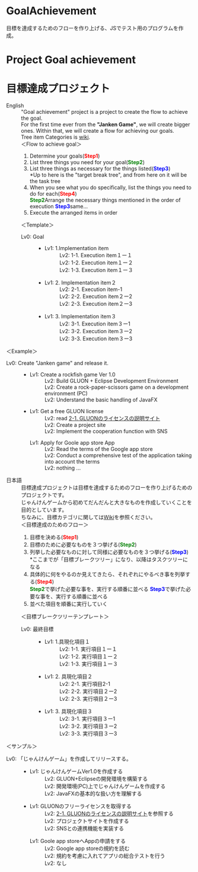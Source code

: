 # GoalAchievement
目標を達成するためのフローを作り上げる、JSでテスト用のプログラムを作成。
<h1>Project Goal achievement</h1>
<h1>目標達成プロジェクト</h1>
<dl>
<dt>English</dt>
<dd>
"Goal achievement" project  is a project to create the flow to achieve the goal.<br>
For the first time ever from the <b>"Janken Game"</b>, we will create bigger ones.
Within that, we will create a flow for achieving our goals.<br>
  Tree item Categories is <a href="https://github.com/ZenryokuService/GoalAchievement/wiki/Categories-of-goal-achievement-break-tree.(%E7%9B%AE%E6%A8%99%E3%82%AB%E3%83%86%E3%82%B4%E3%83%AA%E4%B8%80%E8%A6%A7)">wiki</a>. <br>
＜Flow to achieve goal＞
<ol>
<li>Determine your goals(<font color="Red"><b>Step1</b></font>)</li>
<li>List three things you need for your goal(<font color="Green"><b>Step2</b></font>)</li>
<li>List three things as necessary for the things listed(<font color="Blue"><b>Step3</b></font>)<br/>*Up to here is the "target break tree", and from here on it will be the task tree</li>
<li>When you see what you do specifically, list the things you need to do for each(<font color="red"><b>Step4</b></font>)</li>
<lil><font color="Green"><b>Step2</b></font>Arrange the necessary things mentioned in the order of execution</li>
<lil><font color="Blue"><b>Step3</b></font>same...</li>
<li>Execute the arranged items in order</li>
</ol>

＜Template＞
<dl><dt>Lv0: Goal</dt>
<dd><ul>
<li>
<dl><dt>Lv1: 1.Implementation item</dt>
<dd>Lv2: 1-1. Execution item１ー１</dd>
<dd>Lv2: 1-2. Execution item１ー２</dd>
<dd>Lv2: 1-3. Execution item１ー３</dd>
</dl>
</li>
<li>
<dl><dt>Lv1: 2. Implementation item２</dt>
<dd>Lv2: 2-1. Execution item-1</dd>
<dd>Lv2: 2-2. Execution item２ー2</dd>
<dd>Lv2: 2-3. Execution item２ー3</dd>
</li>
<li>
<dl><dt>Lv1: 3. Implementation item３</dt>
<dd>Lv2: 3-1. Execution item３ー1</dd>
<dd>Lv2: 3-2. Execution item３ー2</dd>
<dd>Lv2: 3-3. Execution item３ー3</dd>
</li>
</ul></dd>
</dd>
</dl>

＜Example＞
<dl><dt>Lv0: Create "Janken game" and release it.</dt>
<dd><ul>
<li>
<dl><dt>Lv1: Create a rockfish game Ver 1.0</dt>
<dd>Lv2: Build GLUON + Eclipse Development Environment</dd>
<dd>Lv2: Create a rock-paper-scissors game on a development environment (PC)</dd>
<dd>Lv2: Understand the basic handling of JavaFX</dd>
</dl>
</li>
<li>
<dl><dt>Lv1: Get a free GLUON license</dt>
<dd>Lv2: read <a href="https://gluonhq.com/programs/free-gluon-licenses/open-source-license-request/">2-1. GLUONのライセンスの説明サイト</a></dd>
<dd>Lv2: Create a project site</dd>
<dd>Lv2: Implement the cooperation function with SNS</dd>
</li>
<dl><dt>Lv1: Apply for Goole app store App</dt>
<dd>Lv2: Read the terms of the Google app store</dd>
<dd>Lv2: Conduct a comprehensive test of the application taking into account the terms</dd>
<dd>Lv2: nothing ...</dd>
</li>
</ul></dd>
</dd>
</dl>
</dd>

<dt>日本語</dt>
<dd>
目標達成プロジェクトは目標を達成するためのフローを作り上げるためのプロジェクトです。<br>
じゃんけんゲームから初めてだんだんと大きなものを作成していくことを目的としています。<br>
ちなみに、目標カテゴリに関しては<a href="https://github.com/ZenryokuService/GoalAchievement/wiki/Categories-of-goal-achievement-break-tree.(%E7%9B%AE%E6%A8%99%E3%82%AB%E3%83%86%E3%82%B4%E3%83%AA%E4%B8%80%E8%A6%A7)">Wiki</a>を参照ください。<br/>
＜目標達成のためのフロー＞
<ol>
<li>目標を決める(<font color="Red"><b>Step1</b></font>)</li>
<li>目標のために必要なものを３つ挙げる(<font color="Green"><b>Step2</b></font>)</li>
<li>列挙した必要なものに対して同様に必要なものを３つ挙げる(<font color="Blue"><b>Step3</b></font>)<br/>*ここまでが「目標ブレークツリー」になり、以降はタスクツリーになる</li>
<li>具体的に何をやるのか見えてきたら、それぞれにやるべき事を列挙する(<font color="red"><b>Step4</b></font>)</li>
<lil><font color="Green"><b>Step2</b></font>で挙げた必要な事を、実行する順番に並べる</li>
<lil><font color="Blue"><b>Step3</b></font>で挙げた必要な事を、実行する順番に並べる</li>
<li>並べた項目を順番に実行していく</li>
</ol>

＜目標ブレークツリーテンプレート＞
<dl><dt>Lv0: 最終目標</dt>
<dd><ul>
<li>
<dl><dt>Lv1: 1.具現化項目１</dt>
<dd>Lv2: 1-1. 実行項目１ー１</dd>
<dd>Lv2: 1-2. 実行項目１ー２</dd>
<dd>Lv2: 1-3. 実行項目１ー３</dd>
</dl>
</li>
<li>
<dl><dt>Lv1: 2. 具現化項目２</dt>
<dd>Lv2: 2-1. 実行項目2-1</dd>
<dd>Lv2: 2-2. 実行項目２ー2</dd>
<dd>Lv2: 2-3. 実行項目２ー3</dd>
</li>
<li>
<dl><dt>Lv1: 3. 具現化項目３</dt>
<dd>Lv2: 3-1. 実行項目３ー1</dd>
<dd>Lv2: 3-2. 実行項目３ー2</dd>
<dd>Lv2: 3-3. 実行項目３ー3</dd>
</li>
</ul></dd>
</dd>
</dl>

＜サンプル＞
<dl><dt>Lv0: 「じゃんけんゲーム」を作成してリリースする。</dt>
<dd><ul>
<li>
<dl><dt>Lv1: じゃんけんゲームVer1.0を作成する</dt>
<dd>Lv2: GLUON+Eclipseの開発環境を構築する</dd>
<dd>Lv2: 開発環境(PC)上でじゃんけんゲームを作成する</dd>
<dd>Lv2: JavaFXの基本的な扱い方を理解する</dd>
</dl>
</li>
<li>
<dl><dt>Lv1: GLUONのフリーライセンスを取得する</dt>
<dd>Lv2: <a href="https://gluonhq.com/programs/free-gluon-licenses/open-source-license-request/">2-1. GLUONのライセンスの説明サイト</a>を参照する</dd>
<dd>Lv2: プロジェクトサイトを作成する</dd>
<dd>Lv2: SNSとの連携機能を実装する</dd>
</li>
<dl><dt>Lv1: Goole app storeへAppの申請をする</dt>
<dd>Lv2: Google app storeの規約を読む</dd>
<dd>Lv2: 規約を考慮に入れてアプリの総合テストを行う</dd>
<dd>Lv2: なし</dd>
</li>
</ul></dd>
</dd>
</dl>
